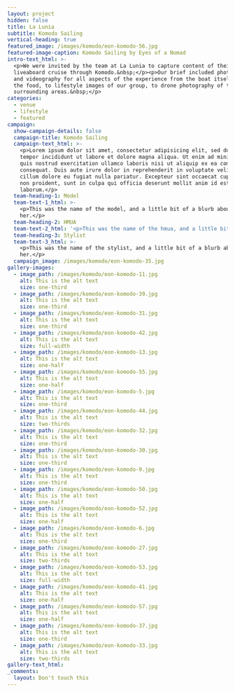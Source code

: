 ```yaml
---
layout: project
hidden: false
title: La Lunia
subtitle: Komodo Sailing
vertical-heading: true
featured_image: /images/komodo/eon-komodo-56.jpg
featured-image-caption: Komodo Sailing by Eyes of a Nomad
intro-text_html: >-
  <p>We were invited by the team at La Lunia to capture content of their
  liveaboard cruise through Komodo.&nbsp;</p><p>Our brief included photography
  and videography for all aspects of the experience from the boat itself &amp;
  the food, to lifestyle images of our group, to drone photography of the
  surrounding areas.&nbsp;</p>
categories:
  - venue
  - lifestyle
  - featured
campaign:
  show-campaign-details: false
  campaign-title: Komodo Sailing
  campaign-text_html: >-
    <p>Lorem ipsum dolor sit amet, consectetur adipisicing elit, sed do eiusmod
    tempor incididunt ut labore et dolore magna aliqua. Ut enim ad minim veniam,
    quis nostrud exercitation ullamco laboris nisi ut aliquip ex ea commodo
    consequat. Duis aute irure dolor in reprehenderit in voluptate velit esse
    cillum dolore eu fugiat nulla pariatur. Excepteur sint occaecat cupidatat
    non proident, sunt in culpa qui officia deserunt mollit anim id est
    laborum.</p>
  team-heading-1: Model
  team-text-1_html: >-
    <p>This was the name of the model, and a little bit of a blurb about
    her.</p>
  team-heading-2: HMUA
  team-text-2_html: '<p>This was the name of the hmua, and a little bit of a blurb about her.</p>'
  team-heading-3: Stylist
  team-text-3_html: >-
    <p>This was the name of the stylist, and a little bit of a blurb about
    her.</p>
  campaign_image: /images/komodo/eon-komodo-35.jpg
gallery-images:
  - image_path: /images/komodo/eon-komodo-11.jpg
    alt: This is the alt text
    size: one-third
  - image_path: /images/komodo/eon-komodo-39.jpg
    alt: This is the alt text
    size: one-third
  - image_path: /images/komodo/eon-komodo-31.jpg
    alt: This is the alt text
    size: one-third
  - image_path: /images/komodo/eon-komodo-42.jpg
    alt: This is the alt text
    size: full-width
  - image_path: /images/komodo/eon-komodo-13.jpg
    alt: This is the alt text
    size: one-half
  - image_path: /images/komodo/eon-komodo-55.jpg
    alt: This is the alt text
    size: one-half
  - image_path: /images/komodo/eon-komodo-5.jpg
    alt: This is the alt text
    size: one-third
  - image_path: /images/komodo/eon-komodo-44.jpg
    alt: This is the alt text
    size: two-thirds
  - image_path: /images/komodo/eon-komodo-32.jpg
    alt: This is the alt text
    size: one-third
  - image_path: /images/komodo/eon-komodo-30.jpg
    alt: This is the alt text
    size: one-third
  - image_path: /images/komodo/eon-komodo-9.jpg
    alt: This is the alt text
    size: one-third
  - image_path: /images/komodo/eon-komodo-50.jpg
    alt: This is the alt text
    size: one-half
  - image_path: /images/komodo/eon-komodo-52.jpg
    alt: This is the alt text
    size: one-half
  - image_path: /images/komodo/eon-komodo-6.jpg
    alt: This is the alt text
    size: one-third
  - image_path: /images/komodo/eon-komodo-27.jpg
    alt: This is the alt text
    size: two-thirds
  - image_path: /images/komodo/eon-komodo-53.jpg
    alt: This is the alt text
    size: full-width
  - image_path: /images/komodo/eon-komodo-41.jpg
    alt: This is the alt text
    size: one-half
  - image_path: /images/komodo/eon-komodo-57.jpg
    alt: This is the alt text
    size: one-half
  - image_path: /images/komodo/eon-komodo-37.jpg
    alt: This is the alt text
    size: one-third
  - image_path: /images/komodo/eon-komodo-33.jpg
    alt: This is the alt text
    size: two-thirds
gallery-text_html:
_comments:
  layout: Don't touch this
---
```


